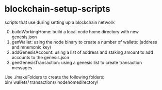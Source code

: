 # blockchain-setup-scripts
scripts that use during setting up a blockchain network

0. buildWorkingHome: build a local node home directory with new genesis.json
1. genWallet: using the node binary to create a number of wallets: (address and mnemonic key)
2. addGenesisAccount: using a list of address and staking amount to add accounts to the genesis.json
3. genGenesisTransaction: using a genesis list to create transaction messages


Use ./makeFolders to create the following folders:  
bin/
wallets/
transactions/
nodehomedirectory/


